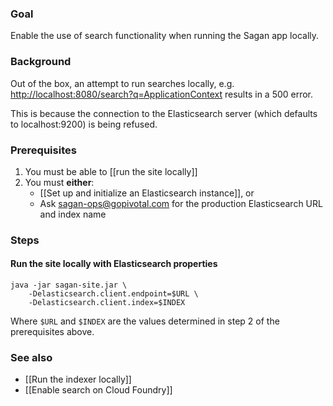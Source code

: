 ### Goal

Enable the use of search functionality when running the Sagan app locally.

### Background

Out of the box, an attempt to run searches locally, e.g. <http://localhost:8080/search?q=ApplicationContext> results in a 500 error.

This is because the connection to the Elasticsearch server (which defaults to localhost:9200) is being refused.

### Prerequisites

1. You must be able to [[run the site locally]]
2. You must **either**:
    - [[Set up and initialize an Elasticsearch instance]], or
    - Ask <sagan-ops@gopivotal.com> for the production Elasticsearch URL and index name

### Steps

#### Run the site locally with Elasticsearch properties

    java -jar sagan-site.jar \
        -Delasticsearch.client.endpoint=$URL \
        -Delasticsearch.client.index=$INDEX

Where `$URL` and `$INDEX` are the values determined in step 2 of the prerequisites above.

### See also

 - [[Run the indexer locally]]
 - [[Enable search on Cloud Foundry]]
